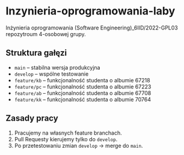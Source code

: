 # Inzynieria-oprogramowania-laby
Inżynieria oprogramowania (Software Engineering)_6IID/2022-GPL03 repozytroum 4-osobowej grupy.

## Struktura gałęzi
- `main` – stabilna wersja produkcyjna
- `develop` – wspólne testowanie
- `feature/kb` – funkcjonalność studenta o albumie 67218
- `feature/pc` – funkcjonalność studenta o albumie 67223
- `feature/ab` – funkcjonalność studenta o albumie 67708
- `feature/kk` – funkcjonalność studenta o albumie 70764

## Zasady pracy
1. Pracujemy na własnych feature branchach.
2. Pull Requesty kierujemy tylko do `develop`.
3. Po przetestowaniu zmian `develop` → merge do `main`.
